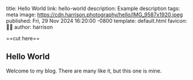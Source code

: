 title: Hello World
link: hello-world
description: Example description
tags: meta
image: https://cdn.harrison.photography/hello/IMG_9587x1920.jpeg
published: Fri, 29 Nov 2024 16:20:00 -0800
template: default.html
favicon: 👋🏻
author: harrison

==cut here==

## Hello World

Welcome to my blog. There are many like it, but this one is mine.

